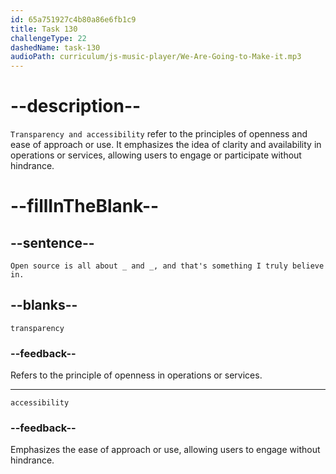 ```yaml
---
id: 65a751927c4b80a86e6fb1c9
title: Task 130
challengeType: 22
dashedName: task-130
audioPath: curriculum/js-music-player/We-Are-Going-to-Make-it.mp3
---
```


<!--
AUDIO REFERENCE:
Sophie: Open source is all about transparency and accessibility, and that's something I truly believe in.
-->

# --description--

`Transparency and accessibility` refer to the principles of openness and ease of approach or use. It emphasizes the idea of clarity and availability in operations or services, allowing users to engage or participate without hindrance.

# --fillInTheBlank--

## --sentence--

`Open source is all about _ and _, and that's something I truly believe in.`

## --blanks--

`transparency`

### --feedback--

Refers to the principle of openness in operations or services.

---

`accessibility`

### --feedback--

Emphasizes the ease of approach or use, allowing users to engage without hindrance.
